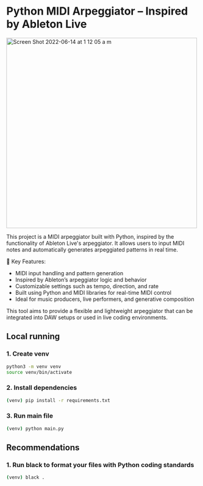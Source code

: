 # Python MIDI Arpeggiator – Inspired by Ableton Live

<img width="500" alt="Screen Shot 2022-06-14 at 1 12 05 a m" src="https://user-images.githubusercontent.com/47612276/173505945-e2b38ee5-66c1-43cf-99b5-c4ba46c0cde9.png">

This project is a MIDI arpeggiator built with Python, inspired by the functionality of Ableton Live's arpeggiator. It allows users to input MIDI notes and automatically generates arpeggiated patterns in real time.

🎹 Key Features:

- MIDI input handling and pattern generation
- Inspired by Ableton’s arpeggiator logic and behavior
- Customizable settings such as tempo, direction, and rate
- Built using Python and MIDI libraries for real-time MIDI control
- Ideal for music producers, live performers, and generative composition

This tool aims to provide a flexible and lightweight arpeggiator that can be integrated into DAW setups or used in live coding environments.

## Local running

### 1. Create venv
```bash
python3 -m venv venv
source venv/bin/activate
```

### 2. Install dependencies
```bash
(venv) pip install -r requirements.txt
```

### 3. Run main file
```bash
(venv) python main.py
```

## Recommendations

### 1. Run black to format your files with Python coding standards
```bash
(venv) black .
```
